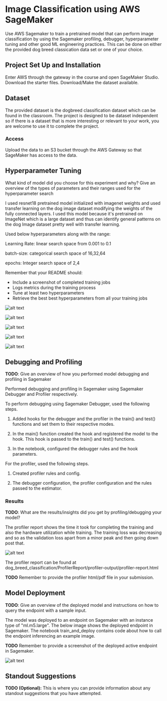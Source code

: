 # Image Classification using AWS SageMaker

Use AWS Sagemaker to train a pretrained model that can perform image classification by using the Sagemaker profiling, debugger, hyperparameter tuning and other good ML engineering practices. This can be done on either the provided dog breed classication data set or one of your choice.

## Project Set Up and Installation
Enter AWS through the gateway in the course and open SageMaker Studio. 
Download the starter files.
Download/Make the dataset available. 

## Dataset
The provided dataset is the dogbreed classification dataset which can be found in the classroom.
The project is designed to be dataset independent so if there is a dataset that is more interesting or relevant to your work, you are welcome to use it to complete the project.

### Access
Upload the data to an S3 bucket through the AWS Gateway so that SageMaker has access to the data. 

## Hyperparameter Tuning
What kind of model did you choose for this experiment and why? Give an overview of the types of parameters and their ranges used for the hyperparameter search

I used resnet18 pretrained model initialized with imagenet weights and used transfer learning on the dog image dataset modifying the weights of the fully connected layers. I used this model because it's pretrained on ImageNet which is a large dataset and thus can identify general patterns on the dog Image dataset pretty well with transfer learning. 

Used below hyperparameters along with the range:

Learning Rate: linear search space from 0.001 to 0.1

batch-size: categorical search space of 16,32,64

epochs: Integer search space of 2,4

Remember that your README should:
- Include a screenshot of completed training jobs
- Logs metrics during the training process
- Tune at least two hyperparameters
- Retrieve the best best hyperparameters from all your training jobs

![alt text](https://github.com/rajshekar2591/udacity_ML_Engineer/blob/main/dog_breed_classification/images/Screen%20Shot%202022-07-03%20at%201.47.19%20PM.png)

![alt text](https://github.com/rajshekar2591/udacity_ML_Engineer/blob/main/dog_breed_classification/images/Screen%20Shot%202022-07-03%20at%201.48.39%20PM.png)

![alt text](https://github.com/rajshekar2591/udacity_ML_Engineer/blob/main/dog_breed_classification/images/Screen%20Shot%202022-07-03%20at%201.49.01%20PM.png)

![alt text](https://github.com/rajshekar2591/udacity_ML_Engineer/blob/main/dog_breed_classification/images/Screen%20Shot%202022-07-03%20at%201.49.19%20PM.png)

![alt text](https://github.com/rajshekar2591/udacity_ML_Engineer/blob/main/dog_breed_classification/images/Screen%20Shot%202022-07-03%20at%201.49.35%20PM.png)



## Debugging and Profiling
**TODO**: Give an overview of how you performed model debugging and profiling in Sagemaker

Performed debugging and profiling in Sagemaker using Sagemaker Debugger and Profiler respectively. 

To perform debugging using Sagemaker Debugger, used the following steps.

1. Added hooks for the debugger and the profiler in the train() and test() functions and set them to their respective modes. 

2. In the main() function created the hook and registered the model to the hook. This hook is passed to the train() and test() functions.

3. In the notebook, configured the debugger rules and the hook parameters.

For the profiler, used the following steps.

1. Created profiler rules and config.

2. The debugger configuration, the profiler configuration and the rules passed to the estimator.

### Results
**TODO**: What are the results/insights did you get by profiling/debugging your model?

The profiler report shows the time it took for completing the training and also the hardware utilization while training. The training loss was decreasing and so as the validation loss apart from a minor peak and then going down post that.

![alt text](https://github.com/rajshekar2591/udacity_ML_Engineer/blob/main/dog_breed_classification/images/Screen%20Shot%202022-07-03%20at%202.09.22%20PM.png)


The profiler report can be found at dog_breed_classification/ProfilerReport/profiler-output/profiler-report.html



**TODO** Remember to provide the profiler html/pdf file in your submission.


## Model Deployment
**TODO**: Give an overview of the deployed model and instructions on how to query the endpoint with a sample input.

The model was deployed to an endpoint on Sagemaker with an instance type of "ml.m5.large". The below image shows the deployed endpoint in Sagemaker. The notebook train_and_deploy contains code about how to call the endpoint inferencing an example image.

**TODO** Remember to provide a screenshot of the deployed active endpoint in Sagemaker.

![alt text](https://github.com/rajshekar2591/udacity_ML_Engineer/blob/main/dog_breed_classification/images/Screen%20Shot%202022-07-03%20at%201.51.12%20PM.png)

## Standout Suggestions
**TODO (Optional):** This is where you can provide information about any standout suggestions that you have attempted.
